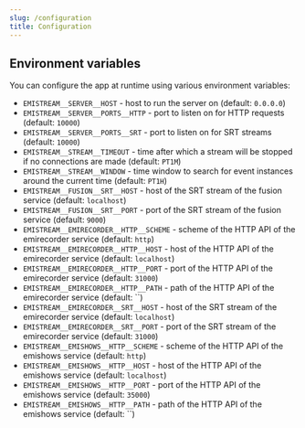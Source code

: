 ```yaml
---
slug: /configuration
title: Configuration
---
```


## Environment variables

You can configure the app at runtime using various environment variables:

- `EMISTREAM__SERVER__HOST` -
  host to run the server on
  (default: `0.0.0.0`)
- `EMISTREAM__SERVER__PORTS__HTTP` -
  port to listen on for HTTP requests
  (default: `10000`)
- `EMISTREAM__SERVER__PORTS__SRT` -
  port to listen on for SRT streams
  (default: `10000`)
- `EMISTREAM__STREAM__TIMEOUT` -
  time after which a stream will be stopped if no connections are made
  (default: `PT1M`)
- `EMISTREAM__STREAM__WINDOW` -
  time window to search for event instances around the current time
  (default: `PT1H`)
- `EMISTREAM__FUSION__SRT__HOST` -
  host of the SRT stream of the fusion service
  (default: `localhost`)
- `EMISTREAM__FUSION__SRT__PORT` -
  port of the SRT stream of the fusion service
  (default: `9000`)
- `EMISTREAM__EMIRECORDER__HTTP__SCHEME` -
  scheme of the HTTP API of the emirecorder service
  (default: `http`)
- `EMISTREAM__EMIRECORDER__HTTP__HOST` -
  host of the HTTP API of the emirecorder service
  (default: `localhost`)
- `EMISTREAM__EMIRECORDER__HTTP__PORT` -
  port of the HTTP API of the emirecorder service
  (default: `31000`)
- `EMISTREAM__EMIRECORDER__HTTP__PATH` -
  path of the HTTP API of the emirecorder service
  (default: ``)
- `EMISTREAM__EMIRECORDER__SRT__HOST` -
  host of the SRT stream of the emirecorder service
  (default: `localhost`)
- `EMISTREAM__EMIRECORDER__SRT__PORT` -
  port of the SRT stream of the emirecorder service
  (default: `31000`)
- `EMISTREAM__EMISHOWS__HTTP__SCHEME` -
  scheme of the HTTP API of the emishows service
  (default: `http`)
- `EMISTREAM__EMISHOWS__HTTP__HOST` -
  host of the HTTP API of the emishows service
  (default: `localhost`)
- `EMISTREAM__EMISHOWS__HTTP__PORT` -
  port of the HTTP API of the emishows service
  (default: `35000`)
- `EMISTREAM__EMISHOWS__HTTP__PATH` -
  path of the HTTP API of the emishows service
  (default: ``)
